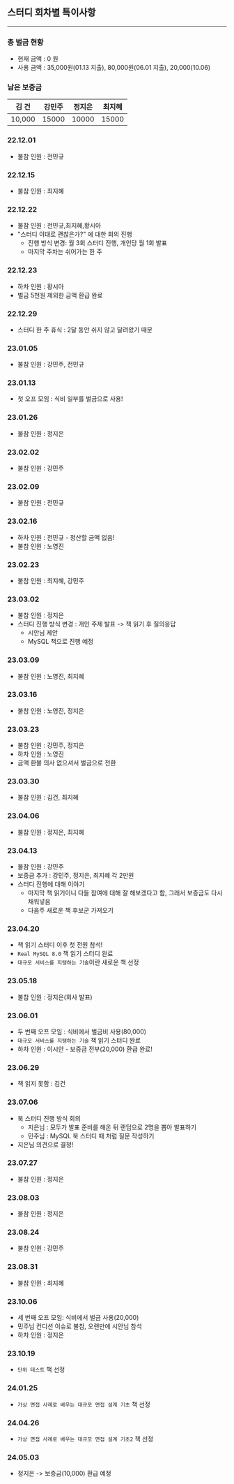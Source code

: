 ## 스터디 회차별 특이사항
---
### 총 벌금 현황
- 현재 금액 : 0 원
- 사용 금액 : 35,000원(01.13 지출), 80,000원(06.01 지출), 20,000(10.06)

### 남은 보증금
|김 건|강민주|정지은|최지혜|
| :---: | :---: | :---: | :---: |
| 10,000 | 15000 | 10000 | 15000 |

### 22.12.01
- 불참 인원 : 전민규

### 22.12.15
- 불참 인원 : 최지혜

### 22.12.22
- 불참 인원 : 전민규,최지혜,황시아
- "스터디 이대로 괜찮은가?" 에 대한 회의 진행
    - 진행 방식 변경: 월 3회 스터디 진행, 개인당 월 1회 발표
    - 마지막 주차는 쉬어가는 한 주

### 22.12.23
- 하차 인원 : 황시아
- 벌금 5천원 제외한 금액 환급 완료

### 22.12.29
- 스터디 한 주 휴식 : 2달 동안 쉬지 않고 달려왔기 때문

### 23.01.05
- 불참 인원 : 강민주, 전민규

### 23.01.13
- 첫 오프 모임 : 식비 일부를 벌금으로 사용!

### 23.01.26
- 불참 인원 : 정지은

### 23.02.02
- 불참 인원 : 강민주

### 23.02.09
- 불참 인원 : 전민규

### 23.02.16
- 하차 인원 : 전민규 - 정산할 금액 없음!
- 불참 인원 : 노영진

### 23.02.23
- 불참 인원 : 최지혜, 강민주

### 23.03.02
- 불참 인원 : 정지은
- 스터디 진행 방식 변경 : 개인 주제 발표 -> 책 읽기 후 질의응답
    - 시안님 제안
    - MySQL 책으로 진행 예정

### 23.03.09
- 불참 인원 : 노영진, 최지혜

### 23.03.16
- 불참 인원 : 노영진, 정지은

### 23.03.23
- 불참 인원 : 강민주, 정지은
- 하차 인원 : 노영진
- 금액 환불 의사 없으셔서 벌금으로 전환

### 23.03.30
- 불참 인원 : 김건, 최지혜

### 23.04.06
- 불참 인원 : 정지은, 최지혜

### 23.04.13
- 불참 인원 : 강민주
- 보증금 추가 : 강민주, 정지은, 최지혜 각 2만원
- 스터디 진행에 대해 이야기
    - 마지막 책 읽기이니 다들 참여에 대해 잘 해보겠다고 함, 그래서 보증금도 다시 채워넣음
    - 다음주 새로운 책 후보군 가져오기

### 23.04.20
- 책 읽기 스터디 이후 첫 전원 참석!
- `Real MySQL 8.0` 책 읽기 스터디 완료
- `대규모 서비스를 지탱하는 기술`이란 새로운 책 선정

### 23.05.18
- 불참 인원 : 정지은(회사 발표)

### 23.06.01
- 두 번째 오프 모임 : 식비에서 벌금비 사용(80,000)
- `대규모 서비스를 지탱하는 기술` 책 읽기 스터디 완료
- 하차 인원 : 이시안 - 보증금 전부(20,000) 환급 완료!

### 23.06.29
- 책 읽지 못함 : 김건

### 23.07.06
- 북 스터디 진행 방식 회의
  - 지은님 : 모두가 발표 준비를 해온 뒤 랜덤으로 2명을 뽑아 발표하기
  - 민주님 : MySQL 북 스터디 때 처럼 질문 작성하기
- 지은님 의견으로 결정!

### 23.07.27
- 불참 인원 : 정지은

### 23.08.03
- 불참 인원 : 정지은

### 23.08.24
- 불참 인원 : 강민주

### 23.08.31
- 불참 인원 : 최지혜

### 23.10.06
- 세 번째 오프 모임: 식비에서 벌금 사용(20,000)
- 민주님 컨디션 이슈로 불참, 오랜만에 시안님 참석
- 하차 인원 : 정지은

### 23.10.19
- `단위 테스트` 책 선정

### 24.01.25
- `가상 면접 사례로 배우는 대규모 면접 설계 기초` 책 선정

### 24.04.26
- `가상 면접 사례로 배우는 대규모 면접 설계 기초2` 책 선정

### 24.05.03
- 정지은 -> 보증금(10,000) 환급 예정

